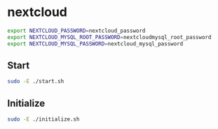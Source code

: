 # nextcloud

```sh
export NEXTCLOUD_PASSWORD=nextcloud_password
export NEXTCLOUD_MYSQL_ROOT_PASSWORD=nextcloudmysql_root_password
export NEXTCLOUD_MYSQL_PASSWORD=nextcloud_mysql_password
```

## Start

```sh
sudo -E ./start.sh
```

## Initialize

```sh
sudo -E ./initialize.sh
```
